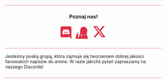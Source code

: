 <img src="../img/misc/hr.png" alt="divider" style="width: auto;">

<h3 align="center">Poznaj nas!</h3>
<p align="center">
    <a href="https://discord.com/invite/xT7R7QNJPA" target="_blank"><img style="display: inline-block; width: 35px; height: auto; margin-right: 10px;" src="../img/icons/discord.png" alt="Discord" /></a>
    <a href="https://nekobt.to/groups/4629475342391" target="_blank"><img style="display: inline-block; width: 40px; height: auto; margin-right: 10px;" src="../img/icons/nekobt.png" alt="Nekobt"/></a>
    <a href="https://x.com/SubsDemo" target="_blank"><img style="display: inline-block; width: 40px; height: auto; margin: 3px;" src="../img/icons/X.png" alt="X" /></a>
</p>

<img src="../img/misc/hr.png" alt="divider" style="width: auto;">

Jesteśmy poską grupą, która zajmuje się tworzeniem dobrej jakości fanowskich napisów do anime. 
W razie jakichś pytań zapraszamy na naszego Discorda!

<img src="../img/misc/hr.png" alt="divider" style="width: auto;">